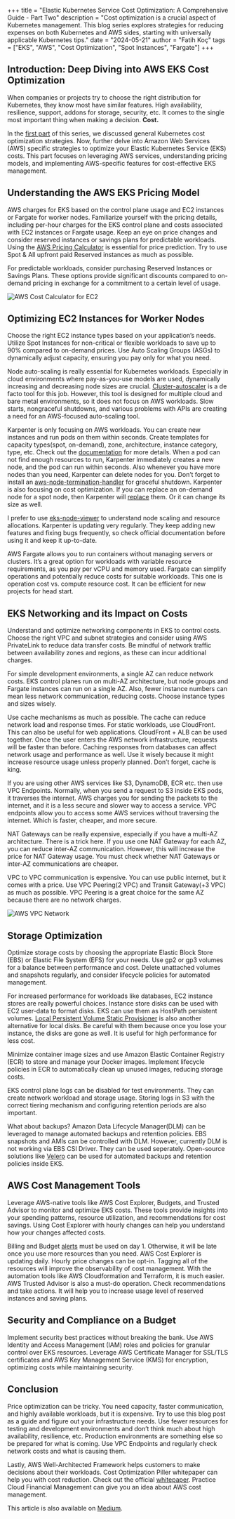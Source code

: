 +++
title = "Elastic Kubernetes Service Cost Optimization: A Comprehensive Guide - Part Two"
description = "Cost optimization is a crucial aspect of Kubernetes management. This blog series explores strategies for reducing expenses on both Kubernetes and AWS sides, starting with universally applicable Kubernetes tips."
date = "2024-05-21"
author = "Fatih Koç"
tags = ["EKS", "AWS", "Cost Optimization", "Spot Instances", "Fargate"]
+++

## Introduction: Deep Diving into AWS EKS Cost Optimization

When companies or projects try to choose the right distribution for Kubernetes, they know most have similar features. High availability, resilience, support, addons for storage, security, etc. It comes to the single most important thing when making a decision. **Cost.**

In the [first part](https://fatihkoc.net/posts/eks-cost-optimization-1/) of this series, we discussed general Kubernetes cost optimization strategies. Now, further delve into Amazon Web Services (AWS) specific strategies to optimize your Elastic Kubernetes Service (EKS) costs. This part focuses on leveraging AWS services, understanding pricing models, and implementing AWS-specific features for cost-effective EKS management.

## Understanding the AWS EKS Pricing Model

AWS charges for EKS based on the control plane usage and EC2 instances or Fargate for worker nodes. Familiarize yourself with the pricing details, including per-hour charges for the EKS control plane and costs associated with EC2 instances or Fargate usage. Keep an eye on price changes and consider reserved instances or savings plans for predictable workloads. Using the [AWS Pricing Calculator](https://calculator.aws/) is essential for price prediction. Try to use Spot & All upfront paid Reserved instances as much as possible.

For predictable workloads, consider purchasing Reserved Instances or Savings Plans. These options provide significant discounts compared to on-demand pricing in exchange for a commitment to a certain level of usage.

![AWS Cost Calculator for EC2](/images/eks-cost-opt-2/aws-cost-calculator-for-ec2.webp)


## Optimizing EC2 Instances for Worker Nodes

Choose the right EC2 instance types based on your application’s needs. Utilize Spot Instances for non-critical or flexible workloads to save up to 90% compared to on-demand prices. Use Auto Scaling Groups (ASGs) to dynamically adjust capacity, ensuring you pay only for what you need.

Node auto-scaling is really essential for Kubernetes workloads. Especially in cloud environments where pay-as-you-use models are used, dynamically increasing and decreasing node sizes are crucial. [Cluster-autoscaler](https://github.com/kubernetes/autoscaler/tree/master/cluster-autoscaler) is a de facto tool for this job. However, this tool is designed for multiple cloud and bare metal environments, so it does not focus on AWS workloads. Slow starts, nongraceful shutdowns, and various problems with APIs are creating a need for an AWS-focused auto-scaling tool.

Karpenter is only focusing on AWS workloads. You can create new instances and run pods on them within seconds. Create templates for capacity types(spot, on-demand), zone, architecture, instance category, type, etc. Check out the [documentation](https://karpenter.sh/) for more details. When a pod can not find enough resources to run, Karpenter immediately creates a new node, and the pod can run within seconds. Also whenever you have more nodes than you need, Karpenter can delete nodes for you. Don’t forget to install an [aws-node-termination-handler](https://github.com/aws/aws-node-termination-handler) for graceful shutdown. Karpenter is also focusing on cost optimization. If you can replace an on-demand node for a spot node, then Karpenter will [replace](https://aws.amazon.com/blogs/containers/optimizing-your-kubernetes-compute-costs-with-karpenter-consolidation/) them. Or it can change its size as well.

I prefer to use [eks-node-viewer](https://github.com/awslabs/eks-node-viewer) to understand node scaling and resource allocations. Karpenter is updating very regularly. They keep adding new features and fixing bugs frequently, so check official documentation before using it and keep it up-to-date.

AWS Fargate allows you to run containers without managing servers or clusters. It’s a great option for workloads with variable resource requirements, as you pay per vCPU and memory used. Fargate can simplify operations and potentially reduce costs for suitable workloads. This one is operation cost vs. compute resource cost. It can be efficient for new projects for head start.

## EKS Networking and its Impact on Costs

Understand and optimize networking components in EKS to control costs. Choose the right VPC and subnet strategies and consider using AWS PrivateLink to reduce data transfer costs. Be mindful of network traffic between availability zones and regions, as these can incur additional charges.

For simple development environments, a single AZ can reduce network costs. EKS control planes run on multi-AZ architecture, but node groups and Fargate instances can run on a single AZ. Also, fewer instance numbers can mean less network communication, reducing costs. Choose instance types and sizes wisely.

Use cache mechanisms as much as possible. The cache can reduce network load and response times. For static workloads, use CloudFront. This can also be useful for web applications. CloudFront + ALB can be used together. Once the user enters the AWS network infrastructure, requests will be faster than before. Caching responses from databases can affect network usage and performance as well. Use it wisely because it might increase resource usage unless properly planned. Don’t forget, cache is king.

If you are using other AWS services like S3, DynamoDB, ECR etc. then use VPC Endpoints. Normally, when you send a request to S3 inside EKS pods, it traverses the internet. AWS charges you for sending the packets to the internet, and it is a less secure and slower way to access a service. VPC endpoints allow you to access some AWS services without traversing the internet. Which is faster, cheaper, and more secure.

NAT Gateways can be really expensive, especially if you have a multi-AZ architecture. There is a trick here. If you use one NAT Gateway for each AZ, you can reduce inter-AZ communication. However, this will increase the price for NAT Gateway usage. You must check whether NAT Gateways or inter-AZ communications are cheaper.

VPC to VPC communication is expensive. You can use public internet, but it comes with a price. Use VPC Peering(2 VPC) and Transit Gateway(+3 VPC) as much as possible. VPC Peering is a great choice for the same AZ because there are no network charges.

![AWS VPC Network](/images/eks-cost-opt-2/aws-vpc-network.webp)


## Storage Optimization

Optimize storage costs by choosing the appropriate Elastic Block Store (EBS) or Elastic File System (EFS) for your needs. Use gp2 or gp3 volumes for a balance between performance and cost. Delete unattached volumes and snapshots regularly, and consider lifecycle policies for automated management.

For increased performance for workloads like databases, EC2 instance stores are really powerful choices. Instance store disks can be used with EC2 user-data to format disks. EKS can use them as HostPath persistent volumes. [Local Persistent Volume Static Provisioner](https://github.com/kubernetes-sigs/sig-storage-local-static-provisioner) is also another alternative for local disks. Be careful with them because once you lose your instance, the disks are gone as well. It is useful for high performance for less cost.

Minimize container image sizes and use Amazon Elastic Container Registry (ECR) to store and manage your Docker images. Implement lifecycle policies in ECR to automatically clean up unused images, reducing storage costs.

EKS control plane logs can be disabled for test environments. They can create network workload and storage usage. Storing logs in S3 with the correct tiering mechanism and configuring retention periods are also important.

What about backups? Amazon Data Lifecycle Manager(DLM) can be leveraged to manage automated backups and retention policies. EBS snapshots and AMIs can be controlled with DLM. However, currently DLM is not working via EBS CSI Driver. They can be used seperately. Open-source solutions like [Velero](https://velero.io/) can be used for automated backups and retention policies inside EKS.

## AWS Cost Management Tools

Leverage AWS-native tools like AWS Cost Explorer, Budgets, and Trusted Advisor to monitor and optimize EKS costs. These tools provide insights into your spending patterns, resource utilization, and recommendations for cost savings. Using Cost Explorer with hourly changes can help you understand how your changes affected costs.

Billing and Budget [alerts](https://docs.aws.amazon.com/AmazonCloudWatch/latest/monitoring/monitor_estimated_charges_with_cloudwatch.html) must be used on day 1. Otherwise, it will be late once you use more resources than you need. AWS Cost Explorer is updating daily. Hourly price changes can be opt-in. Tagging all of the resources will improve the observability of cost management. With the automation tools like AWS Cloudformation and Terraform, it is much easier. AWS Trusted Advisor is also a must-do operation. Check recommendations and take actions. It will help you to increase usage level of reserved instances and saving plans.

## Security and Compliance on a Budget

Implement security best practices without breaking the bank. Use AWS Identity and Access Management (IAM) roles and policies for granular control over EKS resources. Leverage AWS Certificate Manager for SSL/TLS certificates and AWS Key Management Service (KMS) for encryption, optimizing costs while maintaining security.

## Conclusion

Price optimization can be tricky. You need capacity, faster communication, and highly available workloads, but it is expensive. Try to use this blog post as a guide and figure out your infrastructure needs. Use fewer resources for testing and development environments and don’t think much about high availability, resilience, etc. Production environments are something else so be prepared for what is coming. Use VPC Endpoints and regularly check network costs and what is causing them.

Lastly, AWS Well-Architected Framework helps customers to make decisions about their workloads. Cost Optimization Piller whitepaper can help you with cost reduction. Check out the official [whitepaper](https://docs.aws.amazon.com/wellarchitected/latest/cost-optimization-pillar/welcome.html). Practice Cloud Financial Management can give you an idea about AWS cost management.

This article is also available on [Medium](https://medium.com/vngrs/elastic-kubernetes-service-cost-optimization-a-comprehensive-guide-part-two-17077e59aede).